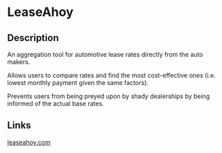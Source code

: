 # LeaseAhoy

## Description

An aggregation tool for automotive lease rates directly from the auto makers.

Allows users to compare rates and find the most cost-effective ones (i.e. lowest monthly payment given the same factors).

Prevents users from being preyed upon by shady dealerships by being informed of the actual base rates.

## Links
[leaseahoy.com](https://leaseahoy.com)

